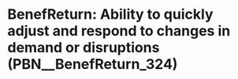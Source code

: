 # BenefReturn: __Ability to quickly adjust and respond to changes in demand or disruptions__ (PBN__BenefReturn_324)


